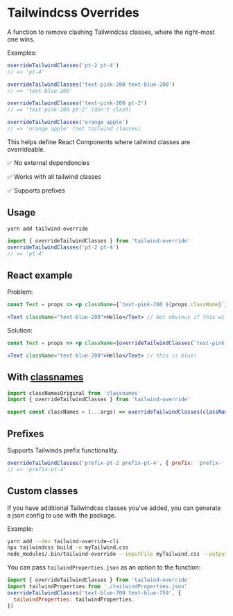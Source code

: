 # Tailwindcss Overrides

A function to remove clashing Tailwindcss classes, where the right-most one wins.

Examples:

```js
overrideTailwindClasses('pt-2 pt-4')
// => 'pt-4'

overrideTailwindClasses('text-pink-200 text-blue-200')
// => 'text-blue-200'

overrideTailwindClasses('text-pink-200 pt-2')
// => 'text-pink-200 pt-2' (don't clash)

overrideTailwindClasses('orange apple')
// => 'orange apple' (not tailwind classes)
```

This helps define React Components where tailwind classes are overrideable.

✅ No external dependencies

✅ Works with all tailwind classes

✅ Supports prefixes

## Usage

```
yarn add tailwind-override
```

```js
import { overrideTailwindClasses } from 'tailwind-override'
overrideTailwindClasses('pt-2 pt-4')
// => 'pt-4'
```

## React example

Problem:

```jsx
const Text = props => <p className={`text-pink-200 ${props.className}`}>{props.children}</p>

<Text className="text-blue-200">Hello</Text> // Not obvious if this will render pink or blue???
```

Solution:

```jsx
const Text = props => <p className={overrideTailwindClasses(`text-pink-200 ${props.className}`)}>{props.children}</p>

<Text className="text-blue-200">Hello</Text> // this is blue!
```

## With [classnames](https://github.com/JedWatson/classnames)

```js
import classNamesOriginal from 'classnames'
import { overrideTailwindClasses } from 'tailwind-override'

export const classNames = (...args) => overrideTailwindClasses(classNamesOriginal(...args))
```

## Prefixes

Supports Tailwinds prefix functionality.

```js
overrideTailwindClasses('prefix-pt-2 prefix-pt-4', { prefix: 'prefix-' })
// => 'prefix-pt-4'
```

## Custom classes

If you have additional Tailwindcss classes you've added, you can generate a json config to use with the package.

Example:

```bash
yarn add --dev tailwind-override-cli
npx tailwindcss build -o myTailwind.css
node_modules/.bin/tailwind-override --inputFile myTailwind.css --outputFile tailwindProperties.json
```

You can pass `tailwindProperties.json` as an option to the function:

```js
import { overrideTailwindClasses } from 'tailwind-override'
import tailwindProperties from './tailwindProperties.json'
overrideTailwindClasses('text-blue-700 text-blue-750', {
  tailwindProperties: tailwindProperties,
})
```


